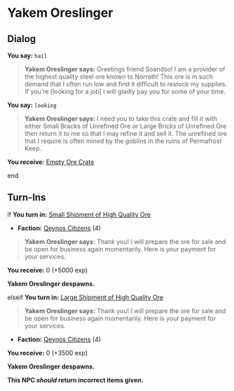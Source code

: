# Yakem Oreslinger


## Dialog

**You say:** `hail`



>**Yakem Oreslinger says:** Greetings friend Soandso! I am a provider of the highest quality steel ore known to Norrath! This ore is in such demand that I often run low and find it difficult to restock my supplies. If you're [looking for a job] I will gladly pay you for some of your time.

**You say:** `looking`



>**Yakem Oreslinger says:** I need you to take this crate and fill it with either Small Bracks of Unrefined Ore or Large Bricks of Unrefined Ore then return it to me so that I may refine it and sell it. The unrefined ore that I require is often mined by the goblins in the ruins of Permafrost Keep.


**You receive:**  [Empty Ore Crate](/item/17814)

end

## Turn-Ins





if **You turn in:** [Small Shipment of High Quality Ore](/item/10952)




* __Faction:__ [Qeynos Citizens](/faction/121) (4)



>**Yakem Oreslinger says:** Thank you! I will prepare the ore for sale and be open for business again momentarily. Here is your payment for your services.


 **You receive:** 0 (+5000 exp)


**Yakem Oreslinger despawns.**

elseif **You turn in:** [Large Shipment of High Quality Ore](/item/10953)



>**Yakem Oreslinger says:** Thank you! I will prepare the ore for sale and be open for business again momentarily. Here is your payment for your services.


* __Faction:__ [Qeynos Citizens](/faction/121) (4)



 **You receive:** 0 (+3500 exp)


**Yakem Oreslinger despawns.**

**This NPC *should* return incorrect items given.**
